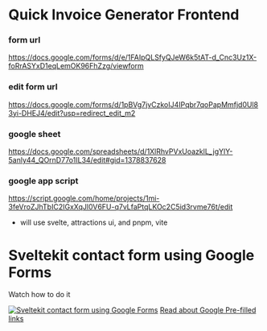 # Quick Invoice Generator Frontend

### form url

https://docs.google.com/forms/d/e/1FAIpQLSfyQJeW6k5tAT-d_Cnc3Uz1X-foRrASYxD1eqLemOK96FhZzg/viewform

### edit form url

https://docs.google.com/forms/d/1pBVg7jvCzkoIJ4IPqbr7qoPapMmfjd0Ul83yi-DHEJ4/edit?usp=redirect_edit_m2

### google sheet

https://docs.google.com/spreadsheets/d/1XlRhvPVxUoazklL_jgYlY-5anly44_QOrnD77o1IL34/edit#gid=1378837628

### google app script

https://script.google.com/home/projects/1mi-3feVroZJhTbIC2IGxXqJl0V6FU-q7vLfaPtqLKOc2C5id3rvme76t/edit

- will use svelte, attractions ui, and pnpm, vite

# Sveltekit contact form using Google Forms

Watch how to do it

[![Sveltekit contact form using Google Forms](https://i3.ytimg.com/vi/mBXEnakkUIM/maxresdefault.jpg)](https://www.youtube.com/watch?v=mBXEnakkUIM&ab_channel=WebJeda)
[Read about Google Pre-filled links](https://webjeda.com/blog/google-pre-filled-forms)
